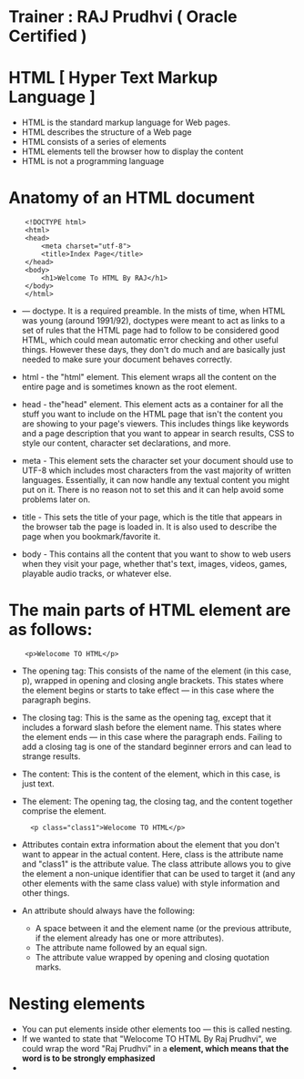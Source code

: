 # Trainer : RAJ Prudhvi ( Oracle Certified )
# HTML [ Hyper Text Markup Language ]
* HTML is the standard markup language for Web pages.
* HTML describes the structure of a Web page
* HTML consists of a series of elements
* HTML elements tell the browser how to display the content
* HTML is not a programming language

# Anatomy of an HTML document

        <!DOCTYPE html>
        <html>
        <head>
            <meta charset="utf-8">
            <title>Index Page</title>
        </head>
        <body>
            <h1>Welcome To HTML By RAJ</h1>
        </body>
        </html>

* <!DOCTYPE html> — doctype. It is a required preamble. In the mists of time, when HTML was young (around 1991/92), doctypes were meant to act as links to a set of rules that the HTML page had to follow to be considered good HTML, which could mean automatic error checking and other useful things. However these days, they don't do much and are basically just needed to make sure your document behaves correctly.

* html - the "html" element. This element wraps all the content on the entire page and is sometimes known as the root element.

* head - the"head" element. This element acts as a container for all the stuff you want to include on the HTML page that isn't the content you are showing to your page's viewers. This includes things like keywords and a page description that you want to appear in search results, CSS to style our content, character set declarations, and more.

* meta - This element sets the character set your document should use to UTF-8 which includes most characters from the vast majority of written languages. Essentially, it can now handle any textual content you might put on it. There is no reason not to set this and it can help avoid some problems later on.

* title - This sets the title of your page, which is the title that appears in the browser tab the page is loaded in. It is also used to describe the page when you bookmark/favorite it.

* body - This contains all the content that you want to show to web users when they visit your page, whether that's text, images, videos, games, playable audio tracks, or whatever else.

# The main parts of HTML element are as follows:

        <p>Welocome TO HTML</p>

* The opening tag: This consists of the name of the element (in this case, p), wrapped in opening and closing angle brackets. This states where the element begins or starts to take effect — in this case where the paragraph begins.
* The closing tag: This is the same as the opening tag, except that it includes a forward slash before the element name. This states where the element ends — in this case where the paragraph ends. Failing to add a closing tag is one of the standard beginner errors and can lead to strange results.
* The content: This is the content of the element, which in this case, is just text.
* The element: The opening tag, the closing tag, and the content together comprise the element.

        <p class="class1">Welocome TO HTML</p>

* Attributes contain extra information about the element that you don't want to appear in the actual content. Here, class is the attribute name and "class1" is the attribute value. The class attribute allows you to give the element a non-unique identifier that can be used to target it (and any other elements with the same class value) with style information and other things.

* An attribute should always have the following:

    * A space between it and the element name (or the previous attribute, if the element already has one or more attributes).
    * The attribute name followed by an equal sign.
    * The attribute value wrapped by opening and closing quotation marks.

# Nesting elements
* You can put elements inside other elements too — this is called nesting. 
* If we wanted to state that  "Welocome TO HTML By Raj Prudhvi", we could wrap the word "Raj Prudhvi" in a <strong> element, which means that the word is to be strongly emphasized
* 





